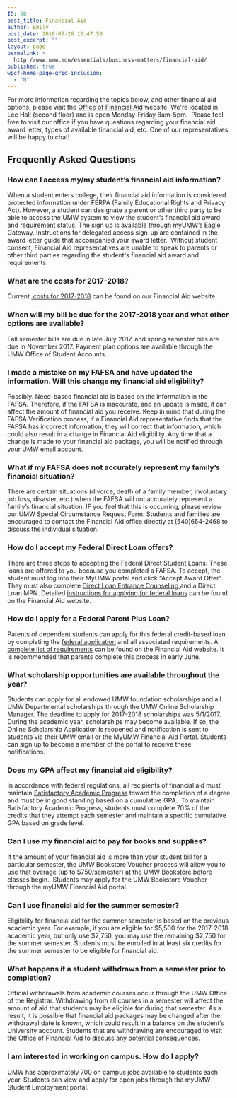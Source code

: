 ```yaml
---
ID: 66
post_title: Financial Aid
author: Emily
post_date: 2016-05-26 10:47:50
post_excerpt: ""
layout: page
permalink: >
  http://www.umw.edu/essentials/business-matters/financial-aid/
published: true
wpcf-home-page-grid-inclusion:
  - "0"
---
```

For more information regarding the topics below, and other financial aid options, please visit the <a href="http://www.umw.edu/financialaid">Office of Financial Aid</a> website. We're located in Lee Hall (second floor) and is open Monday-Friday 8am-5pm.  Please feel free to visit our office if you have questions regarding your financial aid award letter, types of available financial aid, etc. One of our representatives will be happy to chat!
<h2>Frequently Asked Questions</h2>
<h3>How can I access my/my student’s financial aid information?</h3>
When a student enters college, their financial aid information is considered protected information under FERPA (Family Educational Rights and Privacy Act). However, a student can designate a parent or other third party to be able to access the UMW system to view the student’s financial aid award and requirement status. The sign up is available through myUMW’s Eagle Gateway. Instructions for delegated access sign-up are contained in the award letter guide that accompanied your award letter.  Without student consent, Financial Aid representatives are unable to speak to parents or other third parties regarding the student's financial aid award and requirements.
<h3>What are the costs for 2017-2018?</h3>
Current <a href="https://www.umw.edu/financialaid/process/cost-of-attendance/"> costs for 2017-2018</a> can be found on our Financial Aid website.
<h3>When will my bill be due for the 2017-2018 year and what other options are available?</h3>
Fall semester bills are due in late July 2017, and spring semester bills are due in November 2017. Payment plan options are available through the UMW Office of Student Accounts.
<h3>I made a mistake on my FAFSA and have updated the information. Will this change my financial aid eligibility?</h3>
Possibly. Need-based financial aid is based on the information in the FAFSA. Therefore, if the FAFSA is inaccurate, and an update is made, it can affect the amount of financial aid you receive. Keep in mind that during the FAFSA Verification process, if a Financial Aid representative finds that the FAFSA has incorrect information, they will correct that information, which could also result in a change in Financial Aid eligibility. Any time that a change is made to your financial aid package, you will be notified through your UMW email account.
<h3>What if my FAFSA does not accurately represent my family’s financial situation?</h3>
There are certain situations (divorce, death of a family member, involuntary job loss, disaster, etc.) when the FAFSA will not accurately represent a family’s financial situation. IF you feel that this is occurring, please review our UMW Special Circumstance Request Form. Students and families are encouraged to contact the Financial Aid office directly at (540)654-2468 to discuss the individual situation.
<h3>How do I accept my Federal Direct Loan offers?</h3>
There are three steps to accepting the Federal Direct Student Loans. These loans are offered to you because you completed a FAFSA. To accept, the student must log into their MyUMW portal and click “Accept Award Offer”. They must also complete <a href="http://www.studentloans.gov">Direct Loan Entrance Counseling </a>and a Direct Loan MPN. Detailed <a href="http://www.umw.edu/financialaid/types/loans/student-loans/application-instructions/">instructions for applying for federal loans</a> can be found on the Financial Aid website.
<h3>How do I apply for a Federal Parent Plus Loan?</h3>
Parents of dependent students can apply for this federal credit-based loan by completing the <a href="http://www.studentloans.gov">federal application</a> and all associated requirements. A <a href="http://www.umw.edu/financialaid/types/loans/parent-plus-loan/">complete list of requirements</a> can be found on the Financial Aid website. It is recommended that parents complete this process in early June.
<h3>What scholarship opportunities are available throughout the year?</h3>
Students can apply for all endowed UMW foundation scholarships and all UMW Departmental scholarships through the UMW Online Scholarship Manager. The deadline to apply for 2017-2018 scholarships was 5/1/2017. During the academic year, scholarships may become available. If so, the Online Scholarship Application is reopened and notification is sent to students via their UMW email or the MyUMW Financial Aid Portal. Students can sign up to become a member of the portal to receive these notifications.
<h3>Does my GPA affect my financial aid eligibility?</h3>
In accordance with federal regulations, all recipients of financial aid must maintain <a href="http://www.umw.edu/financialaid/eligibility/satisfactory-academic-progress/">Satisfactory Academic Progress</a> toward the completion of a degree and must be in good standing based on a cumulative GPA.  To maintain Satisfactory Academic Progress, students must complete 70% of the credits that they attempt each semester and maintain a specific cumulative GPA based on grade level.
<h3>Can I use my financial aid to pay for books and supplies?</h3>
If the amount of your financial aid is more than your student bill for a particular semester, the UMW Bookstore Voucher process will allow you to use that overage (up to $750/semester) at the UMW Bookstore before classes begin.  Students may apply for the UMW Bookstore Voucher through the myUMW Financial Aid portal.
<h3>Can I use financial aid for the summer semester?</h3>
Eligibility for financial aid for the summer semester is based on the previous academic year. For example, if you are eligible for $5,500 for the 2017-2018 academic year, but only use $2,750, you may use the remaining $2,750 for the summer semester. Students must be enrolled in at least six credits for the summer semester to be eligible for financial aid.
<h3>What happens if a student withdraws from a semester prior to completion?</h3>
Official withdrawals from academic courses occur through the UMW Office of the Registrar. Withdrawing from all courses in a semester will affect the amount of aid that students may be eligible for during that semester. As a result, it is possible that financial aid packages may be changed after the withdrawal date is known, which could result in a balance on the student’s University account. Students that are withdrawing are encouraged to visit the Office of Financial Aid to discuss any potential consequences.
<h3>I am interested in working on campus. How do I apply?</h3>
UMW has approximately 700 on campus jobs available to students each year. Students can view and apply for open jobs through the myUMW Student Employment portal.
